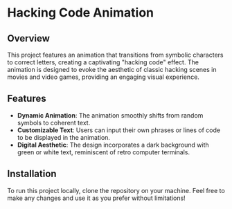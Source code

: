 # Hacking Code Animation

## Overview

This project features an animation that transitions from symbolic characters to correct letters, creating a captivating "hacking code" effect. The animation is designed to evoke the aesthetic of classic hacking scenes in movies and video games, providing an engaging visual experience.

## Features

- **Dynamic Animation**: The animation smoothly shifts from random symbols to coherent text.
- **Customizable Text**: Users can input their own phrases or lines of code to be displayed in the animation.
- **Digital Aesthetic**: The design incorporates a dark background with green or white text, reminiscent of retro computer terminals.

## Installation

To run this project locally, clone the repository on your machine.
Feel free to make any changes and use it as you prefer without limitations!

